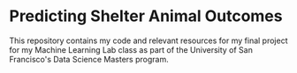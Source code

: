 # Predicting Shelter Animal Outcomes

This repository contains my code and relevant resources for my final project for my Machine Learning Lab class as part of the University of San Francisco's Data Science Masters program. 
